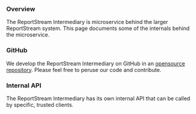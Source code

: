 ### Overview

The ReportStream Intermediary is microservice behind the larger ReportStream system.  This page documents some of the internals behind the microservice.

### GitHub

We develop the ReportStream Intermediary on GitHub in an [opensource repository](https://github.com/CDCgov/trusted-intermediary).
Please feel free to peruse our code and contribute.

### Internal API

The ReportStream Intermediary has its own internal API that can be called by specific, trusted clients.
